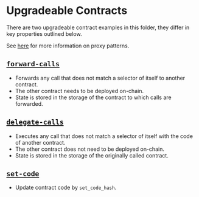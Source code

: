 # Upgradeable Contracts

There are two upgradeable contract examples in this folder, they differ
in key properties outlined below.

See [here](https://docs.openzeppelin.com/upgrades-plugins/1.x/proxies) for
more information on proxy patterns.


## [`forward-calls`](https://github.com/paritytech/ink/tree/master/examples/upgradeable-contracts/forward-calls)

* Forwards any call that does not match a selector of itself to another contract.
* The other contract needs to be deployed on-chain.
* State is stored in the storage of the contract to which calls are forwarded.


## [`delegate-calls`](https://github.com/paritytech/ink/tree/master/examples/upgradeable-contracts/delegate-calls)

* Executes any call that does not match a selector of itself with the code of another contract.
* The other contract does not need to be deployed on-chain.
* State is stored in the storage of the originally called contract.


## [`set-code`](https://github.com/paritytech/ink/tree/master/examples/upgradeable-contracts/set-code-hash)

* Update contract code by `set_code_hash`.
